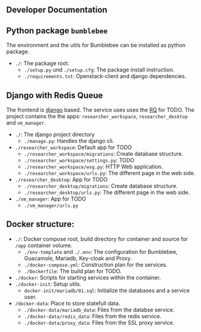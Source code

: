 ## Developer Documentation


## Python package `bumblebee`
The environment and the utils for Bumblebee can be installed as python package.

- `./`: The package root.
    - `./setup.py` und `./setup.cfg`: The package install instruction.
    - `./requirements.txt`: Openstack-client and django dependencies.


## Django with Redis Queue
The frontend is [django](https://docs.djangoproject.com/en/5.0/) based.
The service uses uses the [RQ](https://github.com/rq/rq) for TODO.
The project contains the the apps: `researcher_workspace`, `researcher_desktop` and `vm_manager`.

- `./`: The django project directory
    - `./manage.py`: Handles the django cli.
- `./researcher_workspace`: Default app for TODO
    - `./researcher_workspace/migrations`: Create database structure.
    - `./researcher_workspace/settings.py`: TODO
    - `./researcher_workspace/wsg.py`: HTTP Web application.
    - `./researcher_workspace/urls.py`: The different page in the web side.
- `./researcher_desktop`: App for TODO
    - `./researcher_desktop/migrations`: Create database structure.
    - `./researcher_desktop/urls.py`: The different page in the web side.
- `./vm_manager`: App for TODO
     - `./vm_manager/urls.py`


## Docker structure:
- `./`: Docker compose root, build directory for container and source for `/app` container volume.
    - `./env-template` and `./.env`: The configuration for Bumblebee, Guacamole, Mariadb, Key-cloak and Proxy.
    - `./docker-compose.yml`: Construction plan for the services.
    - `./Dockerfile`: The build plan for TODO.
- `./docker`: Scripts for starting services within the container.
- `./docker-init`: Setup utils.
    - `docker-init/mariadb/01.sql`: Initialize the databases and a service user.
- `/docker-data`: Place to store statefull data.
    - `./docker-data/mariadb_data`: Files from the databse service.
    - `./docker-data/redis_data`: Files from the redis service.
    - `./docker-data/proxy_data`: Files from the SSL proxy service.

